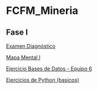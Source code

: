 # FCFM_Mineria

## Fase I
[Examen Diagnóstico](https://github.com/DelfinoAvila/FCFM_Mineria/blob/main/Ex-Diagnostico_1861240.pdf)

[Mapa Mental I](https://github.com/DelfinoAvila/FCFM_Mineria/blob/main/MapaMental_1_1861240.pdf)

[Ejercicio Bases de Datos - Equipo 6](https://github.com/LuisaGHerrera/MineriaDeDatos/blob/main/Equipo_6-Ejercicio%20base%20de%20datos%20.pdf)

[Ejercicios de Python (basicos)](https://github.com/DelfinoAvila/FCFM_Mineria/blob/main/Ej_Python_1861240.ipynb)
